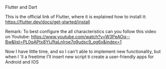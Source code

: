 ﻿Flutter and Dart


This is the official link of Flutter, where it is explained how to install it:  https://flutter.dev/docs/get-started/install

Remark: To best configure the all characteristics can you follow this video on Youtube: https://www.youtube.com/watch?v=W3PeAOq--Bw&list=PL0qAPtx8YtJftaLnIroe7q9udsc9_qg6x&index=1 

Now I have little time, and so I can't able to implement new functionality, but when I 'll a freetime I'll insert new script ti create a user-friendly apps for Android and IOS
